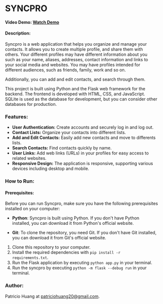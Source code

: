 # SYNCPRO

#### Video Demo: [Watch Demo](https://vimeo.com/877854566?share=copy)

#### Description:

Syncpro is a web application that helps you organize and manage your contacts. It allows you to create multiple profile, and share them with others.
Your different profiles may have different information about you such as your name, aliases, addresses, contact information and links to your social media and websites.
You may have profiles intended for different audiences, such as friends, family, work and so on.

Additionally, you can add and edit contacts, and search through them.

This project is built using Python and the Flask web framework for the backend. The frontend is developed with HTML, CSS, and JavaScript. SQLite is used as the database for development, but you can consider other databases for production.

### Features:

- **User Authentication:** Create accounts and securely log in and log out.
- **Contact Lists:** Organize your contacts into different lists.
- **Add and Edit Contacts:** Easily add new contacts and move to differents lists.
- **Search Contacts:** Find contacts quickly by name.
- **User Links:** Add web links (URLs) in your profiles for easy access to related websites.
- **Responsive Design:** The application is responsive, supporting various devices including desktop and mobile.

### How to Run:

#### Prerequisites:
Before you can run Syncpro, make sure you have the following prerequisites installed on your computer:

- **Python**: Syncpro is built using Python. If you don't have Python installed, you can download it from Python's official website.

- **Git**: To clone the repository, you need Git. If you don't have Git installed, you can download it from Git's official website.


1. Clone this repository to your computer.
2. Install the required dependencies with `pip install -r requirements.txt`.
3. Run the Flask application by executing `python app.py` in your terminal.
4. Run the syncpro by executing `python -m flask --debug run` in your terminal.

### Author:

Patricio Huang at patriciohuang20@gmail.com.

